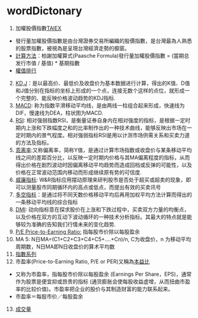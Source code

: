 # wordDictonary
1. 加權股價指數[TAIEX](https://zh.wikipedia.org/wiki/%E5%8A%A0%E6%AC%8A%E8%82%A1%E5%83%B9%E6%8C%87%E6%95%B8)
- 發行量加權股價指數是由台灣證券交易所編織的股價指數，是台灣最為人熟悉的股票指數，被視為是呈現台灣經濟走勢的櫥窗。
- [計算方法](https://www.twse.com.tw/zh/page/products/indices/series.html)：柏謝加權算式(Paasche Formula)發行量加權股價指數 = (當期总发行市值 / 基值) * 基期指數
- [權值排行](http://web.i-fortune.com.tw/future/rank/taiwan.cfm)
2. [KD,J](http://www.zqt888.cn/html/cgxt/4966.html)：是以最高价、最低价及收盘价为基本数据进行计算，得出的K值、D值和J值分别在指标的坐标上形成的一个点，连接无数个这样的点位，就形成一个完整的、能反映价格波动趋势的KDJ指标.
3. [MACD](http://www.zqt888.cn/html/cgxt/4965.html): 称为指数平滑移动平均线，是由两线一柱组合起来形成，快速线为DIF，慢速线为DEA，柱状图为MACD.
4. [RSI](http://www.zqt888.cn/html/cgxt/4967.html): 相对强弱指数RSI，是衡量证券自身内在相对强度的指标，是根据一定时期内上涨和下跌幅度之和的比率制作出的一种技术曲线，能够反映出市场在一定时期内的景气程度。相对强弱指标RSI是用以计测市场供需关系和买卖力道的方法及指标。
5. [乖离率](https://www.zcaijing.com/bias/79981.html):又称偏离率，简称Y值，是通过计算市场指数或收盘价与某条移动平均线之间的差距百分比，以反映一定时期内价格与其MA偏离程度的指标，从而得出价格在剧烈波动时因偏离移动平均趋势而造成回档或反弹的可能性，以及价格在正常波动范围内移动而形成继续原有势的可信度.
6. [威廉指标](https://www.zcaijing.com/dxbzmmd/208581.html): W&R指标应用摆动原理来研判股市是否处于超买或超卖的现象，即可以测量股市同期循环内的高点或低点，而提出有效的买卖讯号
7. [多空指标](https://www.zcaijing.com/kxianjishuzhibiao/1275.html)：是通过将不同天数价格移动平均后再用加权平均方法计算而得出的一条移动平均线的综合指标
8. [DMI](http://www.zqt888.cn/html/cgxt/1579.html): 动向指标意在探求股价在上涨和下跌过程中，买卖双方力量的均衡点，以及价格在双方的互动下波动循环的一种技术分析指标。其最大的特点就是能够较为准确的告知我们行情未来的变化趋势.
9. [P/E Price-to-Earning Ratio:](https://zh.wikipedia.org/wiki/市盈率) 指每股市价除以每股盈余
10. MA 5: N日MA=(C1+C2+C3+C4+C5+....+Cn)/n, C为收盘价，n 为移动平均周期数，N日MA即N日收盘价的算术平均数
11. [指數系列](https://www.twse.com.tw/zh/page/products/indices/series.html)
12. 市盈率(Price-to-Earning Ratio, P/E or PER)又稱為[本益比](https://zh.wikipedia.org/wiki/市盈率)
- 又称为市盈率，指每股市价除以每股盈余 (Earnings Per Share，EPS)，通常作为股票是便宜抑或昂贵的指标 (通货膨胀会使每股收益虚增，从而扭曲市盈率的比较价值)。市盈率把企业的股价与其制造财富的能力联系起来。
- 市盈率＝每股市价／每股盈余
13. [成交量](https://wiki.mbalib.com/wiki/%E6%88%90%E4%BA%A4%E9%87%8F)


